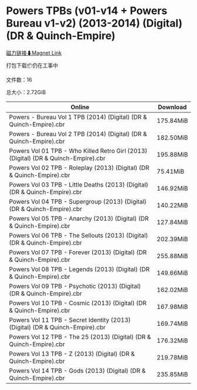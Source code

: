 # Powers TPBs (v01-v14 + Powers Bureau v1-v2) (2013-2014) (Digital) (DR & Quinch-Empire)

[磁力链接⬇Magnet Link](magnet:?xt=urn:btih:bde305090663e10b322d8effaa51ea6d1152de82&dn=Powers%20TPBs%20%28v01-v14%20%2B%20Powers%20Bureau%20v1-v2%29%20%282013-2014%29%20%28Digital%29%20%28DR%20%26%20Quinch-Empire%29)

打包下载📦仍在工事中

文件数：16

总大小：2.72GiB

Online | Download
--- | ---
Powers - Bureau Vol 1 TPB (2014) (Digital) (DR & Quinch-Empire).cbr | 175.84MiB
Powers - Bureau Vol 2 TPB (2014) (Digital) (DR & Quinch-Empire).cbr | 182.50MiB
Powers Vol 01 TPB - Who Killed Retro Girl (2013) (Digital) (DR & Quinch-Empire).cbr | 195.88MiB
Powers Vol 02 TPB - Roleplay (2013) (Digital) (DR & Quinch-Empire).cbr | 75.41MiB
Powers Vol 03 TPB - Little Deaths (2013) (Digital) (DR & Quinch-Empire).cbr | 146.92MiB
Powers Vol 04 TPB - Supergroup (2013) (Digital) (DR & Quinch-Empire).cbr | 140.22MiB
Powers Vol 05 TPB - Anarchy (2013) (Digital) (DR & Quinch-Empire).cbr | 127.84MiB
Powers Vol 06 TPB - The Sellouts (2013) (Digital) (DR & Quinch-Empire).cbr | 202.39MiB
Powers Vol 07 TPB - Forever (2013) (Digital) (DR & Quinch-Empire).cbr | 255.88MiB
Powers Vol 08 TPB - Legends (2013) (Digital) (DR & Quinch-Empire).cbr | 149.66MiB
Powers Vol 09 TPB - Psychotic (2013) (Digital) (DR & Quinch-Empire).cbr | 162.02MiB
Powers Vol 10 TPB - Cosmic (2013) (Digital) (DR & Quinch-Empire).cbr | 167.98MiB
Powers Vol 11 TPB - Secret Identity (2013) (Digital) (DR & Quinch-Empire).cbr | 169.74MiB
Powers Vol 12 TPB - The 25 (2013) (Digital) (DR & Quinch-Empire).cbr | 176.32MiB
Powers Vol 13 TPB - Z (2013) (Digital) (DR & Quinch-Empire).cbr | 219.78MiB
Powers Vol 14 TPB - Gods (2013) (Digital) (DR & Quinch-Empire).cbr | 235.85MiB